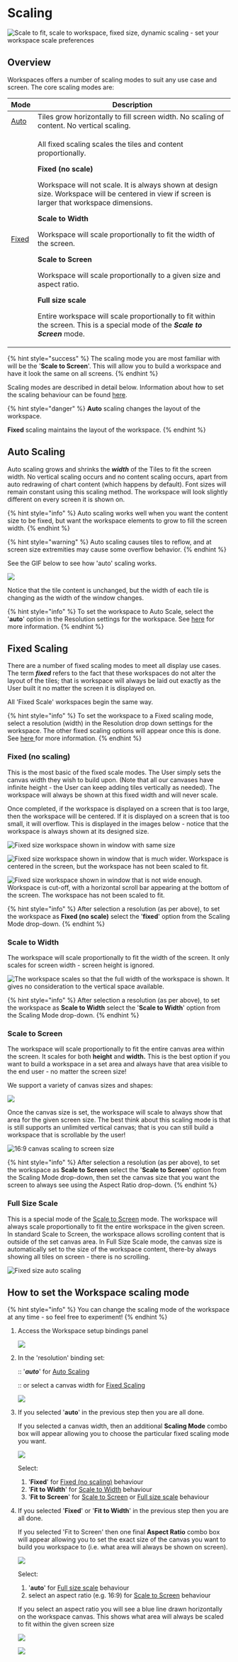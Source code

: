 # Scaling

![Scale to fit, scale to workspace, fixed size, dynamic scaling - set your workspace scale preferences](<../.gitbook/assets/image (47) (1) (1).png>)

## Overview

Workspaces offers a number of scaling modes to suit any use case and screen. The core scaling modes are:

| Mode                              | Description                                                                                                                                                                                                                                                                                                                                                                                                                                                                                                                                                                                                                                                                                                                                         |
| --------------------------------- | --------------------------------------------------------------------------------------------------------------------------------------------------------------------------------------------------------------------------------------------------------------------------------------------------------------------------------------------------------------------------------------------------------------------------------------------------------------------------------------------------------------------------------------------------------------------------------------------------------------------------------------------------------------------------------------------------------------------------------------------------- |
| [Auto](scaling.md#auto-scaling)   | Tiles grow horizontally to fill screen width. No scaling of content. No vertical scaling.                                                                                                                                                                                                                                                                                                                                                                                                                                                                                                                                                                                                                                                           |
| [Fixed](scaling.md#fixed-scaling) | <p>All fixed scaling scales the tiles and content proportionally.</p><p><strong></strong></p><p><strong>Fixed (no scale)</strong></p><p>Workspace will not scale. It is always shown at design size. Workspace will be centered in view if screen is larger that workspace dimensions.</p><p></p><p><strong>Scale to Width</strong></p><p>Workspace will scale proportionally to fit the width of the screen. </p><p></p><p><strong>Scale to Screen</strong></p><p>Workspace will scale proportionally to a given size and aspect ratio.</p><p></p><p><strong>Full size scale</strong></p><p>Entire workspace will scale proportionally to fit within the screen. This is a special mode of the <em><strong>Scale to Screen</strong></em> mode.</p> |

{% hint style="success" %}
The scaling mode you are most familiar with will be the '**Scale to Screen**'. This will allow you to build a workspace and have it look the same on all screens.
{% endhint %}

Scaling modes are described in detail below. Information about how to set the scaling behaviour can be found [here](scaling.md#how-to-set-the-workspace-scaling-mode).&#x20;

{% hint style="danger" %}
**Auto** scaling changes the layout of the workspace.

**Fixed** scaling maintains the layout of the workspace.
{% endhint %}

## Auto Scaling

Auto scaling grows and shrinks the _**width**_ of the Tiles to fit the screen width. No vertical scaling occurs and no content scaling occurs, apart from auto redrawing of chart content (which happens by default). Font sizes will remain constant using this scaling method. The workspace will look slightly different on every screen it is shown on.

{% hint style="info" %}
Auto scaling works well when you want the content size to be fixed, but want the workspace elements to grow to fill the screen width.
{% endhint %}

{% hint style="warning" %}
Auto scaling causes tiles to reflow, and at screen size extremities may cause some overflow behavior.&#x20;
{% endhint %}

See the GIF below to see how 'auto' scaling works.

![](../.gitbook/assets/scaling\_auto.webp)

Notice that the tile content is unchanged, but the width of each tile is changing as the width of the window changes.

{% hint style="info" %}
To set the workspace to Auto Scale, select the '**auto**' option in the Resolution settings for the workspace. See [here](scaling.md#undefined) for more information.
{% endhint %}

## Fixed Scaling

There are a number of fixed scaling modes to meet all display use cases. The term _**fixed**_ refers to the fact that these workspaces do not alter the layout of the tiles; that is workspace will always be laid out exactly as the User built it no matter the screen it is displayed on.&#x20;

All 'Fixed Scale' workspaces begin the same way.

{% hint style="info" %}
To set the workspace to a Fixed scaling mode, select a resolution (width) in the Resolution drop down settings for the workspace. The other fixed scaling options will appear once this is done. See [here ](scaling.md#undefined)for more information.
{% endhint %}

### Fixed (no scaling)

This is the most basic of the fixed scale modes. The User simply sets the canvas width they wish to build upon. (Note that all our canvases have infinite height - the User can keep adding tiles vertically as needed). The workspace will always be shown at this fixed width and will never scale.

Once completed, if the workspace is displayed on a screen that is too large, then the workspace will be centered. If it is displayed on a screen that is too small, it will overflow. This is displayed in the images below - notice that the workspace is always shown at its designed size.

![Fixed size workspace shown in window with same size](<../.gitbook/assets/image (34) (1).png>)

![Fixed size workspace shown in window that is much wider. Workspace is centered in the screen, but the workspace has not been scaled to fit.](<../.gitbook/assets/image (36).png>)

![Fixed size workspace shown in window that is not wide enough. Workspace is cut-off, with a horizontal scroll bar appearing at the bottom of the screen. The workspace has not been scaled to fit.](<../.gitbook/assets/image (47) (1).png>)

{% hint style="info" %}
After selection a resolution (as per above), to set the workspace as **Fixed (no scale)** select the '**fixed**' option from the Scaling Mode drop-down.
{% endhint %}

### Scale to Width

The workspace will scale proportionally to fit the width of the screen. It only scales for screen width - screen height is ignored.

![The workspace scales so that the full width of the workspace is shown. It gives no consideration to the vertical space available. ](../.gitbook/assets/scaling\_width.webp)

{% hint style="info" %}
After selection a resolution (as per above), to set the workspace as **Scale to Width** select the '**Scale to Width**' option from the Scaling Mode drop-down.
{% endhint %}

### Scale to Screen

The workspace will scale proportionally to fit the entire canvas area within the screen. It scales for both **height** and **width.** This is the best option if you want to build a workspace in a set area and always have that area visible to the end user - no matter the screen size!

We support a variety of canvas sizes and shapes:

![](<../.gitbook/assets/image (43) (1).png>)

Once the canvas size is set, the workspace will scale to always show that area for the given screen size. The best think about this scaling mode is that is still supports an unlimited vertical canvas; that is you can still build a workspace that is scrollable by the user!

![16:9 canvas scaling to screen size](../.gitbook/assets/scaling\_screen.webp)

{% hint style="info" %}
After selection a resolution (as per above), to set the workspace as **Scale to Screen** select the '**Scale to Screen**' option from the Scaling Mode drop-down, then set the canvas size that you want the screen to always see using the Aspect Ratio drop-down.
{% endhint %}

### Full Size Scale

This is a special mode of the [Scale to Screen](scaling.md#scale-to-screen) mode. The workspace will always scale proportionally to fit the entire workspace in the given screen. In standard Scale to Screen, the workspace allows scrolling content that is outside of the set canvas area. In Full Size Scale mode, the canvas size is automatically set to the size of the workspace content, there-by always showing all tiles on screen - there is no scrolling.

![Fixed size auto scaling](../.gitbook/assets/scaling\_screen\_auto.webp)

## How to set the Workspace scaling mode

{% hint style="info" %}
You can change the scaling mode of the workspace at any time - so feel free to experiment!
{% endhint %}

1.  Access the Workspace setup bindings panel

    ![](<../.gitbook/assets/image (41).png>)


2.  In the 'resolution' binding set:

    :: '_**auto**_' for [Auto Scaling](scaling.md#auto-scaling)

    :: or select a canvas width for [Fixed Scaling](scaling.md#fixed-scaling)

    ![](<../.gitbook/assets/image (40) (1).png>)


3.  If you selected '**auto**' in the previous step then you are all done.

    If you selected a canvas width, then an additional **Scaling Mode** combo box will appear allowing you to choose the particular fixed scaling mode you want.

    ![](<../.gitbook/assets/image (48).png>)



    Select:

    1. '**Fixed**' for [Fixed (no scaling)](scaling.md#fixed-no-scaling) behaviour
    2. '**Fit to Width**' for [Scale to Width](scaling.md#scale-to-width) behaviour
    3.  '**Fit to Screen**' for [Scale to Screen](scaling.md#scale-to-screen) or [Full size scale](scaling.md#full-size-scale) behaviour


4.  If you selected '**Fixed**' or '**Fit to Width**' in the previous step then you are all done.

    If you selected 'Fit to Screen' then one final **Aspect Ratio** combo box will appear allowing you to set the exact size of the canvas you want to build you workspace to (i.e. what area will always be shown on screen).

    ![](<../.gitbook/assets/image (47).png>)



    Select:

    1. '**auto**' for [Full size scale](scaling.md#full-size-scale) behaviour
    2. select an aspect ratio (e.g. 16:9) for [Scale to Screen](scaling.md#scale-to-screen) behaviour



    If you select an aspect ratio you will see a blue line drawn horizontally on the workspace canvas. This shows what area will always be scaled to fit within the given screen size

    ![](<../.gitbook/assets/image (42).png>)

    ![](<../.gitbook/assets/image (50) (1).png>)



